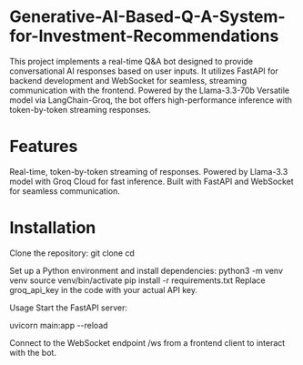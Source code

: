 # Generative-AI-Based-Q-A-System-for-Investment-Recommendations
This project implements a real-time Q&A bot designed to provide conversational AI responses based on user inputs. It utilizes FastAPI for backend development and WebSocket for seamless, streaming communication with the frontend. Powered by the Llama-3.3-70b Versatile model via LangChain-Groq, the bot offers high-performance inference with token-by-token streaming responses.

# Features
Real-time, token-by-token streaming of responses.
Powered by Llama-3.3 model with Groq Cloud for fast inference.
Built with FastAPI and WebSocket for seamless communication.

# Installation
Clone the repository:
git clone <repo-url>
cd <repo-folder>

Set up a Python environment and install dependencies:
python3 -m venv venv
source venv/bin/activate
pip install -r requirements.txt
Replace groq_api_key in the code with your actual API key.

Usage
Start the FastAPI server:

uvicorn main:app --reload

Connect to the WebSocket endpoint /ws from a frontend client to interact with the bot.

